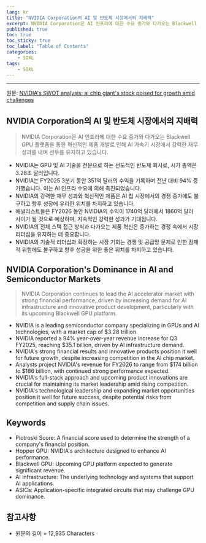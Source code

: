 ```yaml
---
lang: kr
title: "NVIDIA Corporation의 AI 및 반도체 시장에서의 지배력"
excerpt: NVIDIA Corporation은 AI 인프라에 대한 수요 증가와 다가오는 Blackwell GPU 플랫폼을 통한 혁신적인 제품 개발로 인해 AI 가속기 시장에서 강력한 재무 성과를 내며 선두를 유지하고 있습니다.
published: true
toc: true
toc_sticky: true
toc_label: "Table of Contents"
categories:
    - SOXL
tags:
    - SOXL
---
```


---

  원문: [NVIDIA's SWOT analysis: ai chip giant's stock poised for growth amid challenges](https://www.investing.com/news/swot-analysis/nvidias-swot-analysis-ai-chip-giants-stock-poised-for-growth-amid-challenges-93CH-3785522)

## NVIDIA Corporation의 AI 및 반도체 시장에서의 지배력

> NVIDIA Corporation은 AI 인프라에 대한 수요 증가와 다가오는 Blackwell GPU 플랫폼을 통한 혁신적인 제품 개발로 인해 AI 가속기 시장에서 강력한 재무 성과를 내며 선두를 유지하고 있습니다.


- NVIDIA는 GPU 및 AI 기술을 전문으로 하는 선도적인 반도체 회사로, 시가 총액은 3.28조 달러입니다.
- NVIDIA는 FY2025 3분기 동안 351억 달러의 수익을 기록하며 전년 대비 94% 증가했습니다. 이는 AI 인프라 수요에 의해 촉진되었습니다.
- NVIDIA의 강력한 재무 성과와 혁신적인 제품은 AI 칩 시장에서의 경쟁 증가에도 불구하고 향후 성장에 유리한 위치를 차지하고 있습니다.
- 애널리스트들은 FY2026 동안 NVIDIA의 수익이 1740억 달러에서 1860억 달러 사이가 될 것으로 예상하며, 지속적인 강력한 성과가 기대됩니다.
- NVIDIA의 전체 스택 접근 방식과 다가오는 제품 혁신은 증가하는 경쟁 속에서 시장 리더십을 유지하는 데 중요합니다.
- NVIDIA의 기술적 리더십과 확장하는 시장 기회는 경쟁 및 공급망 문제로 인한 잠재적 위험에도 불구하고 향후 성공을 위한 좋은 위치를 차지하고 있습니다.

## NVIDIA Corporation's Dominance in AI and Semiconductor Markets

> NVIDIA Corporation continues to lead the AI accelerator market with strong financial performance, driven by increasing demand for AI infrastructure and innovative product development, particularly with its upcoming Blackwell GPU platform.


- NVIDIA is a leading semiconductor company specializing in GPUs and AI technologies, with a market cap of $3.28 trillion.
- NVIDIA reported a 94% year-over-year revenue increase for Q3 FY2025, reaching $35.1 billion, driven by AI infrastructure demand.
- NVIDIA's strong financial results and innovative products position it well for future growth, despite increasing competition in the AI chip market.
- Analysts project NVIDIA's revenue for FY2026 to range from $174 billion to $186 billion, with continued strong performance expected.
- NVIDIA's full-stack approach and upcoming product innovations are crucial for maintaining its market leadership amid rising competition.
- NVIDIA's technological leadership and expanding market opportunities position it well for future success, despite potential risks from competition and supply chain issues.

## Keywords

- Piotroski Score: A financial score used to determine the strength of a company's financial position.
- Hopper GPU: NVIDIA's architecture designed to enhance AI performance.
- Blackwell GPU: Upcoming GPU platform expected to generate significant revenue.
- AI infrastructure: The underlying technology and systems that support AI applications.
- ASICs: Application-specific integrated circuits that may challenge GPU dominance.

## 참고사항

- 원문의 길이 = 12,935 Characters

